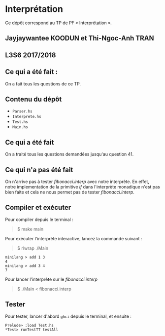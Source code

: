 #   Interprétation

Ce dépôt correspond au TP de PF « Interprétation ».

##  Jayjaywantee KOODUN et Thi-Ngoc-Anh TRAN
##  L3S6 2017/2018

## Ce qui a été fait :
On a fait tous les questions de ce TP.

##  Contenu du dépôt
- `Parser.hs`
- `Interprete.hs`
- `Test.hs`
- `Main.hs`


## Ce qui a été fait
On a traité tous les questions demandées jusqu'au question 41.

## Ce qui n'a pas été fait
On n'arrive pas à tester *fibonacci.interp* avec notre interprète. En effet, notre implementation de la primitive *if* dans l'interprète monadique n'est pas bien faite et cela ne nous permet pas de tester *fibonacci.interp*.

## Compiler et exécuter

Pour compiler depuis le terminal :
> $ make main

Pour exécuter l'interprète interactive, lancez la commande suivant :

> $ rlwrap ./Main

```
minilang > add 1 3
4
minilang > add 3 4
7
```

Pour lancer l'interprète sur le *fibonacci.interp*
> $ ./Main < fibonacci.interp

## Tester

Pour tester, lancer d'abord `ghci` depuis le terminal, et ensuite :

```
Prelude> :load Test.hs
*Test> runTestTT testAll
```